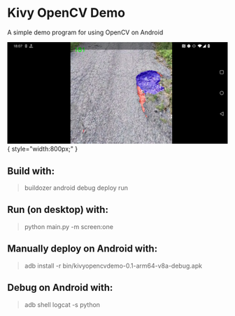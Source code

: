 # Kivy OpenCV Demo
A simple demo program for using OpenCV on Android

![screenshot](pics/Screenshot_20211125-180744.jpg){ style="width:800px;" }

## Build with:
> buildozer android debug deploy run

## Run (on desktop) with:
> python main.py -m screen:one

## Manually deploy on Android with:
> adb install -r bin/kivyopencvdemo-0.1-arm64-v8a-debug.apk

## Debug on Android with:
> adb shell logcat -s python
